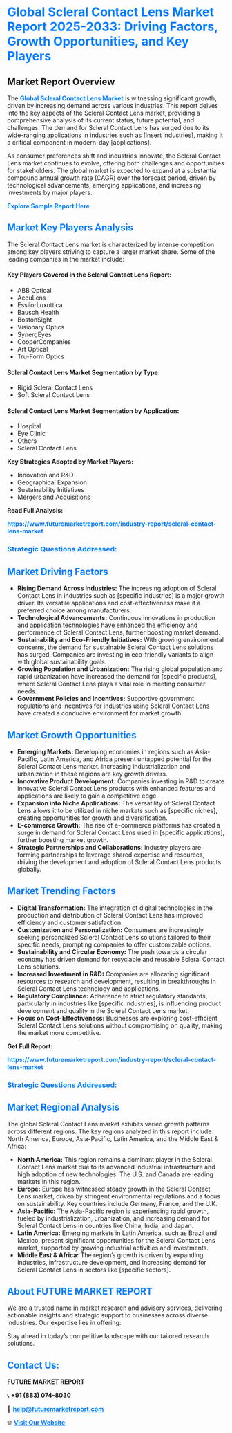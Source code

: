 <h1 style="color: #007BFF;">Global Scleral Contact Lens Market Report 2025-2033: Driving Factors, Growth Opportunities, and Key Players</h1>

<section id="overview">
<h2>Market Report Overview</h2>
<p>The <a href="https://www.futuremarketreport.com/industry-report/scleral-contact-lens-market" style="color: #007BFF; text-decoration: none;"><strong>Global Scleral Contact Lens Market</strong></a> is witnessing significant growth, driven by increasing demand across various industries. This report delves into the key aspects of the Scleral Contact Lens market, providing a comprehensive analysis of its current status, future potential, and challenges. The demand for Scleral Contact Lens has surged due to its wide-ranging applications in industries such as [insert industries], making it a critical component in modern-day [applications].</p>
<p>As consumer preferences shift and industries innovate, the Scleral Contact Lens market continues to evolve, offering both challenges and opportunities for stakeholders. The global market is expected to expand at a substantial compound annual growth rate (CAGR) over the forecast period, driven by technological advancements, emerging applications, and increasing investments by major players.</p>
</section>

<section id="overview">
<p><a href="https://www.futuremarketreport.com/request-sample/reportId=125169" style="color: #007BFF; text-decoration: none;"><strong>Explore Sample Report Here</strong></a></p>
</section>

<section id="key-players">
<h2 style="color: #007BFF;">Market Key Players Analysis</h2>
<p>The Scleral Contact Lens market is characterized by intense competition among key players striving to capture a larger market share. Some of the leading companies in the market include:</p>
<h4>Key Players Covered in the Scleral Contact Lens Report:</h4>
<ul><li>ABB Optical</li><li>AccuLens</li><li>EssilorLuxottica</li><li>Bausch Health</li><li>BostonSight</li><li>Visionary Optics</li><li>SynergEyes</li><li>CooperCompanies</li><li>Art Optical</li><li>Tru-Form Optics</li></ul>
<h4>Scleral Contact Lens Market Segmentation by Type:</h4>
<ul><li>Rigid Scleral Contact Lens</li><li>Soft Scleral Contact Lens</li></ul>

<h4>Scleral Contact Lens Market Segmentation by Application:</h4>
<ul><li>Hospital</li><li>Eye Clinic</li><li>Others</li><li>Scleral Contact Lens</li></ul>
<p><strong>Key Strategies Adopted by Market Players:</strong></p>
<ul>
<li>Innovation and R&D</li>
<li>Geographical Expansion</li>
<li>Sustainability Initiatives</li>
<li>Mergers and Acquisitions</li>
</ul>
</section>

<section>
<p><strong>Read Full Analysis: </strong></p><a href="https://www.futuremarketreport.com/industry-report/scleral-contact-lens-market" style="color: #007BFF; text-decoration: none;"><strong>https://www.futuremarketreport.com/industry-report/scleral-contact-lens-market</strong></a>
<h3 style="color: #007BFF;">Strategic Questions Addressed:</h3>
</section>

<section id="driving-factors">
<h2 style="color: #007BFF;">Market Driving Factors</h2>
<ul>
<li><strong>Rising Demand Across Industries:</strong> The increasing adoption of Scleral Contact Lens in industries such as [specific industries] is a major growth driver. Its versatile applications and cost-effectiveness make it a preferred choice among manufacturers.</li>
<li><strong>Technological Advancements:</strong> Continuous innovations in production and application technologies have enhanced the efficiency and performance of Scleral Contact Lens, further boosting market demand.</li>
<li><strong>Sustainability and Eco-Friendly Initiatives:</strong> With growing environmental concerns, the demand for sustainable Scleral Contact Lens solutions has surged. Companies are investing in eco-friendly variants to align with global sustainability goals.</li>
<li><strong>Growing Population and Urbanization:</strong> The rising global population and rapid urbanization have increased the demand for [specific products], where Scleral Contact Lens plays a vital role in meeting consumer needs.</li>
<li><strong>Government Policies and Incentives:</strong> Supportive government regulations and incentives for industries using Scleral Contact Lens have created a conducive environment for market growth.</li>
</ul>
</section>

<section id="growth-opportunities">
<h2 style="color: #007BFF;">Market Growth Opportunities</h2>
<ul>
<li><strong>Emerging Markets:</strong> Developing economies in regions such as Asia-Pacific, Latin America, and Africa present untapped potential for the Scleral Contact Lens market. Increasing industrialization and urbanization in these regions are key growth drivers.</li>
<li><strong>Innovative Product Development:</strong> Companies investing in R&D to create innovative Scleral Contact Lens products with enhanced features and applications are likely to gain a competitive edge.</li>
<li><strong>Expansion into Niche Applications:</strong> The versatility of Scleral Contact Lens allows it to be utilized in niche markets such as [specific niches], creating opportunities for growth and diversification.</li>
<li><strong>E-commerce Growth:</strong> The rise of e-commerce platforms has created a surge in demand for Scleral Contact Lens used in [specific applications], further boosting market growth.</li>
<li><strong>Strategic Partnerships and Collaborations:</strong> Industry players are forming partnerships to leverage shared expertise and resources, driving the development and adoption of Scleral Contact Lens products globally.</li>
</ul>
</section>

<section id="trending-factors">
<h2 style="color: #007BFF;">Market Trending Factors</h2>
<ul>
<li><strong>Digital Transformation:</strong> The integration of digital technologies in the production and distribution of Scleral Contact Lens has improved efficiency and customer satisfaction.</li>
<li><strong>Customization and Personalization:</strong> Consumers are increasingly seeking personalized Scleral Contact Lens solutions tailored to their specific needs, prompting companies to offer customizable options.</li>
<li><strong>Sustainability and Circular Economy:</strong> The push towards a circular economy has driven demand for recyclable and reusable Scleral Contact Lens solutions.</li>
<li><strong>Increased Investment in R&D:</strong> Companies are allocating significant resources to research and development, resulting in breakthroughs in Scleral Contact Lens technology and applications.</li>
<li><strong>Regulatory Compliance:</strong> Adherence to strict regulatory standards, particularly in industries like [specific industries], is influencing product development and quality in the Scleral Contact Lens market.</li>
<li><strong>Focus on Cost-Effectiveness:</strong> Businesses are exploring cost-efficient Scleral Contact Lens solutions without compromising on quality, making the market more competitive.</li>
</ul>
</section>

<section>
<p><strong>Get Full Report: </strong></p><a href="https://www.futuremarketreport.com/industry-report/scleral-contact-lens-market" style="color: #007BFF; text-decoration: none;"><strong>https://www.futuremarketreport.com/industry-report/scleral-contact-lens-market</strong></a>
<h3 style="color: #007BFF;">Strategic Questions Addressed:</h3>
</section>


<section id="regional-analysis">
<h2 style="color: #007BFF;">Market Regional Analysis</h2>
<p>The global Scleral Contact Lens market exhibits varied growth patterns across different regions. The key regions analyzed in this report include North America, Europe, Asia-Pacific, Latin America, and the Middle East & Africa:</p>
<ul>
<li><strong>North America:</strong> This region remains a dominant player in the Scleral Contact Lens market due to its advanced industrial infrastructure and high adoption of new technologies. The U.S. and Canada are leading markets in this region.</li>
<li><strong>Europe:</strong> Europe has witnessed steady growth in the Scleral Contact Lens market, driven by stringent environmental regulations and a focus on sustainability. Key countries include Germany, France, and the U.K.</li>
<li><strong>Asia-Pacific:</strong> The Asia-Pacific region is experiencing rapid growth, fueled by industrialization, urbanization, and increasing demand for Scleral Contact Lens in countries like China, India, and Japan.</li>
<li><strong>Latin America:</strong> Emerging markets in Latin America, such as Brazil and Mexico, present significant opportunities for the Scleral Contact Lens market, supported by growing industrial activities and investments.</li>
<li><strong>Middle East & Africa:</strong> The region’s growth is driven by expanding industries, infrastructure development, and increasing demand for Scleral Contact Lens in sectors like [specific sectors].</li>
</ul>
</section>

<footer>
<h2 style="color: #007BFF;">About FUTURE MARKET REPORT</h2>
<p>We are a trusted name in market research and advisory services, delivering actionable insights and strategic support to businesses across diverse industries. Our expertise lies in offering:</p>

<p>Stay ahead in today’s competitive landscape with our tailored research solutions.</p>

<h2 style="color: #007BFF;">Contact Us:</h2>
<p><strong>FUTURE MARKET REPORT</strong></p>
<p>📞 <strong>+91 (883) 074-8030</strong></p>
<p>📧 <strong><a href="mailto:help@futuremarketreport.com" style="color: #007BFF;">help@futuremarketreport.com</a></strong></p>
<p>🌐 <strong><a href="https://www.futuremarketreport.com/" style="color: #007BFF;">Visit Our Website</a></strong></p>
</footer>
